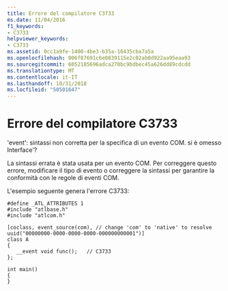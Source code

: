 ```yaml
---
title: Errore del compilatore C3733
ms.date: 11/04/2016
f1_keywords:
- C3733
helpviewer_keywords:
- C3733
ms.assetid: 0cc1a9fe-1400-4be3-b35a-16435cba7a5a
ms.openlocfilehash: 006f87691c6e0839115e2c02ab0d922aa95eaa93
ms.sourcegitcommit: 6052185696adca270bc9bdbec45a626dd89cdcdd
ms.translationtype: MT
ms.contentlocale: it-IT
ms.lasthandoff: 10/31/2018
ms.locfileid: "50501647"
---
```

# <a name="compiler-error-c3733"></a>Errore del compilatore C3733

'event': sintassi non corretta per la specifica di un evento COM. si è omesso Interface'?

La sintassi errata è stata usata per un evento COM. Per correggere questo errore, modificare il tipo di evento o correggere la sintassi per garantire la conformità con le regole di eventi COM.

L'esempio seguente genera l'errore C3733:

```
#define _ATL_ATTRIBUTES 1
#include "atlbase.h"
#include "atlcom.h"

[coclass, event_source(com), // change 'com' to 'native' to resolve
uuid("00000000-0000-0000-0000-000000000001")]
class A
{
   __event void func();   // C3733
};

int main()
{
}
```